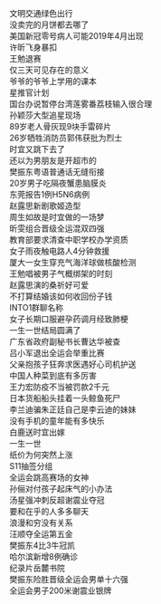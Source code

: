 文明交通绿色出行  
没卖完的月饼都去哪了  
美国新冠零号病人可能2019年4月出现  
许昕飞身暴扣  
王勉退赛  
仅三天可见存在的意义  
爷爷的爷爷上学用的课本  
星推官计划  
国台办说暂停台湾莲雾番荔枝输入很合理  
孙颖莎大型追星现场  
89岁老人骨灰现9块手雷碎片  
26岁牺牲消防员郭伟获批为烈士  
时宜又跳下去了  
还以为男朋友是开超市的  
樊振东粤语普通话无缝衔接  
20岁男子吃隔夜蟹患脑膜炎  
东莞报告1例H5N6病例  
赵露思新剧歌姬造型  
周生如故是时宜做的一场梦  
昕雯组合晋级全运混双四强  
教育部要求清查中职学校办学资质  
女子雨夜触电路人4分钟救援  
厦大一女生穿充气海洋球做核酸检测  
王勉唱被男子气概绑架的时刻  
赵露思演的桑祈好可爱  
不打算结婚该如何收回份子钱  
INTO1群聊名称  
女子长期口服避孕药调月经致肺梗  
一生一世结局圆满了  
广东省政府副秘书长曹达华被查  
吕小军退出全运会举重比赛  
父亲抱孩子狂奔求医遇好心司机护送  
中国人种菜到底有多厉害  
王力宏防疫不当被罚款2千元  
日本货船船头挂着一头鲸鱼死尸  
李兰迪骗朱正廷自己是李云迪的妹妹  
没有手机的童年能有多快乐  
白鹿送时宜出嫁  
一生一世  
纸价为何突然上涨  
S11抽签分组  
全运会跳高赛场的女神  
孙俪对付孩子起床气的小办法  
汤星强冲刺反超谢震业夺冠  
要和在乎的人多多聊天  
浪漫和穷没有关系  
汪顺夺全运第五金  
樊振东4比3牛冠凯  
哈尔滨新增8例确诊  
纪录片岳麓书院  
樊振东险胜晋级全运会男单十六强  
全运会男子200米谢震业银牌  
